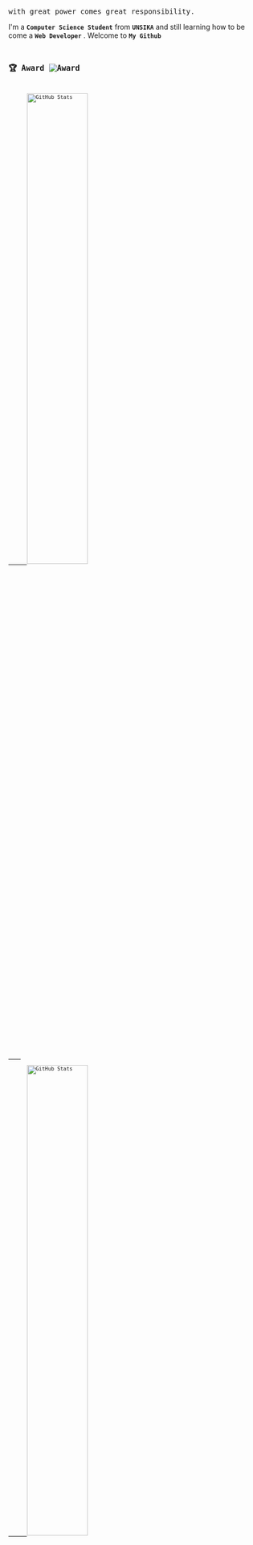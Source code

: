 <samp>
  with great power comes great responsibility.
</samp>

<!-- About me -->
I'm a <code>**Computer Science Student**</code> from <code>**UNSIKA**</code> and still learning how to be come a <code>**Web Developer**</code> .
Welcome to <code>**My Github**<code>

## :trophy: Award ![Award](https://img.shields.io/badge/Dicoding-Best%20Capstone-blue)
<a  href="https://github.com/GON69/gampah_reckless_waste_reporting_system">
      <img width="49%" src="https://github-readme-stats.vercel.app/api/pin/?username=GON69&repo=gampah_reckless_waste_reporting_system" alt="GitHub Stats" />
    </a>
    <a  href="https://github.com/GON69/gampah_reckless_waste_reporting_system">
      <img width="49%" src="https://github-readme-stats.vercel.app/api/pin/?username=GON69&repo=gampah_backend" alt="GitHub Stats" />
    </a>

<!-- Github Statistics -->
## My Statistic ![Profile View Counter](https://komarev.com/ghpvc/?username=GON69&color=green)
<p align="left">
<a href="https://github.com/GON69">
  <img width="99%" src="https://github-readme-stats-eight-theta.vercel.app/api?username=GON69&show_icons=true&theme=light&include_all_commits=true&count_private=true&icon_color=000000&bg_color=FFFFFF"/>
  <img width="38%" src="https://github-readme-stats-eight-theta.vercel.app/api/top-langs/?username=GON69&layout=compact&langs_count=10&theme=light&bg_color=FFFFFF"/>
  <img width="60%" src="https://github-readme-streak-stats.herokuapp.com/?user=GON69&theme=light&fire=000000&ring=000000&currStreakLabel=000000"/>

  <img width="99%" src="https://activity-graph.herokuapp.com/graph?username=GON69&theme=react-light&bg_color=FFFFFF&color=000000"/>
</a>
</p>

<!-- My Insta -->
  <summary><b>My Insta</b></summary>
 
  [![Instagram](https://img.shields.io/badge/Instagram-E4405F?style=for-the-badge&logo=instagram&logoColor=white)](https://instagram.com/Afiz_6.9/)
</details>


